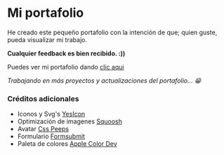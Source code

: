 # Mi portafolio

He creado este pequeño portafolio con la intención de que; quien guste, pueda visualizar mi trabajo.

**Cualquier feedback es bien recibido. :))**

Puedes ver mi portafolio dando [clic aqui](https://elmonoska.github.io/portfolio/)


*Trabajando en más proyectos y actualizaciones del portafolio... 😁*

### Créditos adicionales

* Iconos y Svg's [YesIcon](https://yesicon.app/)
* Optimización de imagenes [Squoosh](https://squoosh.app/)
* Avatar [Css Peeps](https://css-peeps.com/)
* Formulario [Formsubmit](https://formsubmit.co/)
* Paleta de colores [Apple Color Dev](https://developer.apple.com/design/human-interface-guidelines/color)